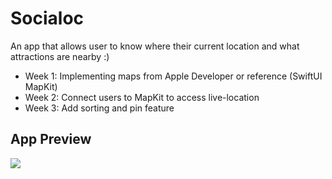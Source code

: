 # Socialoc

An app that allows user to know where their current location and what attractions are nearby :)

- Week 1: Implementing maps from Apple Developer or reference (SwiftUI MapKit)
- Week 2: Connect users to MapKit to access live-location
- Week 3: Add sorting and pin feature


## App Preview
![](docs/prev.gif)
